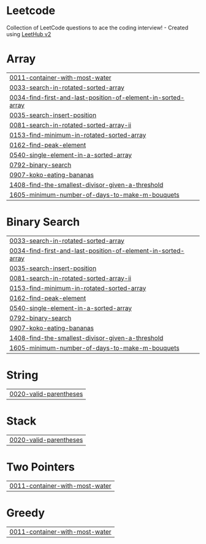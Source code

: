 # Leetcode
Collection of LeetCode questions to ace the coding interview! - Created using [LeetHub v2](https://github.com/arunbhardwaj/LeetHub-2.0)


# Array
|  |
| ------- |
| [0011-container-with-most-water](https://github.com/Arunchand0203/Leetcode/tree/master/0011-container-with-most-water) |
| [0033-search-in-rotated-sorted-array](https://github.com/Arunchand0203/Leetcode/tree/master/0033-search-in-rotated-sorted-array) |
| [0034-find-first-and-last-position-of-element-in-sorted-array](https://github.com/Arunchand0203/Leetcode/tree/master/0034-find-first-and-last-position-of-element-in-sorted-array) |
| [0035-search-insert-position](https://github.com/Arunchand0203/Leetcode/tree/master/0035-search-insert-position) |
| [0081-search-in-rotated-sorted-array-ii](https://github.com/Arunchand0203/Leetcode/tree/master/0081-search-in-rotated-sorted-array-ii) |
| [0153-find-minimum-in-rotated-sorted-array](https://github.com/Arunchand0203/Leetcode/tree/master/0153-find-minimum-in-rotated-sorted-array) |
| [0162-find-peak-element](https://github.com/Arunchand0203/Leetcode/tree/master/0162-find-peak-element) |
| [0540-single-element-in-a-sorted-array](https://github.com/Arunchand0203/Leetcode/tree/master/0540-single-element-in-a-sorted-array) |
| [0792-binary-search](https://github.com/Arunchand0203/Leetcode/tree/master/0792-binary-search) |
| [0907-koko-eating-bananas](https://github.com/Arunchand0203/Leetcode/tree/master/0907-koko-eating-bananas) |
| [1408-find-the-smallest-divisor-given-a-threshold](https://github.com/Arunchand0203/Leetcode/tree/master/1408-find-the-smallest-divisor-given-a-threshold) |
| [1605-minimum-number-of-days-to-make-m-bouquets](https://github.com/Arunchand0203/Leetcode/tree/master/1605-minimum-number-of-days-to-make-m-bouquets) |
# Binary Search
|  |
| ------- |
| [0033-search-in-rotated-sorted-array](https://github.com/Arunchand0203/Leetcode/tree/master/0033-search-in-rotated-sorted-array) |
| [0034-find-first-and-last-position-of-element-in-sorted-array](https://github.com/Arunchand0203/Leetcode/tree/master/0034-find-first-and-last-position-of-element-in-sorted-array) |
| [0035-search-insert-position](https://github.com/Arunchand0203/Leetcode/tree/master/0035-search-insert-position) |
| [0081-search-in-rotated-sorted-array-ii](https://github.com/Arunchand0203/Leetcode/tree/master/0081-search-in-rotated-sorted-array-ii) |
| [0153-find-minimum-in-rotated-sorted-array](https://github.com/Arunchand0203/Leetcode/tree/master/0153-find-minimum-in-rotated-sorted-array) |
| [0162-find-peak-element](https://github.com/Arunchand0203/Leetcode/tree/master/0162-find-peak-element) |
| [0540-single-element-in-a-sorted-array](https://github.com/Arunchand0203/Leetcode/tree/master/0540-single-element-in-a-sorted-array) |
| [0792-binary-search](https://github.com/Arunchand0203/Leetcode/tree/master/0792-binary-search) |
| [0907-koko-eating-bananas](https://github.com/Arunchand0203/Leetcode/tree/master/0907-koko-eating-bananas) |
| [1408-find-the-smallest-divisor-given-a-threshold](https://github.com/Arunchand0203/Leetcode/tree/master/1408-find-the-smallest-divisor-given-a-threshold) |
| [1605-minimum-number-of-days-to-make-m-bouquets](https://github.com/Arunchand0203/Leetcode/tree/master/1605-minimum-number-of-days-to-make-m-bouquets) |
# String
|  |
| ------- |
| [0020-valid-parentheses](https://github.com/Arunchand0203/Leetcode/tree/master/0020-valid-parentheses) |
# Stack
|  |
| ------- |
| [0020-valid-parentheses](https://github.com/Arunchand0203/Leetcode/tree/master/0020-valid-parentheses) |
# Two Pointers
|  |
| ------- |
| [0011-container-with-most-water](https://github.com/Arunchand0203/Leetcode/tree/master/0011-container-with-most-water) |
# Greedy
|  |
| ------- |
| [0011-container-with-most-water](https://github.com/Arunchand0203/Leetcode/tree/master/0011-container-with-most-water) |